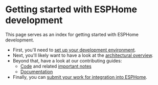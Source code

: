 # Getting started with ESPHome development

This page serves as an index for getting started with ESPHome development.

- First, you'll need to [set up your development environment](development-environment.md).
- Next, you'll likely want to have a look at the [architectural overview](/architecture/overview).
- Beyond that, have a look at our contributing guides:
    - [Code](code.md) and related [important notes](code-notes.md)
    - [Documentation](docs.md)
- Finally, you can [submit your work for integration into ESPHome](submitting-your-work.md).
